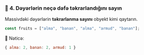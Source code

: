

### 🔎 **4. Dəyərlərin neçə dəfə təkrarlandığını sayın**

Massivdəki dəyərlərin **təkrarlanma sayını** obyekt kimi qaytarın.

```js
const fruits = ["alma", "banan", "alma", "armud", "banan"];
```

🟰 Nəticə:

```js
{ alma: 2, banan: 2, armud: 1 }
```

